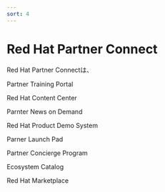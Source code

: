 ```yaml
---
sort: 4
---
```


# Red Hat Partner Connect

Red Hat Partner Connectは、

Partner Training Portal

Red Hat Content Center

Parnter News on Demand

Red Hat Product Demo System

Parner Launch Pad

Partner Concierge Program

Ecosystem Catalog

Red Hat Marketplace